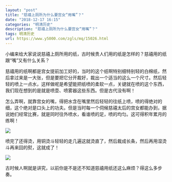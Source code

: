 ```yaml
---
layout: "post"
title: "慈禧上厕所为什么要宫女“用嘴”？"
date: "2018-12-17 16:15"
categories: "明清历史"
description: "慈禧上厕所为什么要宫女“用嘴”？"
tags: 明清历史
url: https://www.y5000.com/zgls/mq/15026.html
---
```






小编来给大家说说慈禧上厕所用的纸，古时候贵人们用的纸是怎样的？慈禧用的纸跟“嘴”又有什么关系？

慈禧用的纸啊都是宫女提前加工好的，当时的这个纸啊特别细特别轻的白棉纸，然后拿过来是一大张，但是要把它分开裁好，裁出一个适当的这么一个尺寸。然后轻轻的喷上一点水，这样做呢是希望能把纸喷的柔软一点，关键就在喷的这个东西，我们现在想到的是就是喷壶、喷雾器这些东西。但是古代没有啊！

怎么弄啊，就靠宫女的嘴，得把水含在嘴里然后轻轻的往纸上喷，喷的得绝对的细，这个绝对是口头上的功夫。但是当时每一个伺候慈禧太后的宫女都能办到，据说她们经常比赛，就是同时往外喷水，看谁喷的足，喷的均匀。这可得积年累月的练啊！

![](https://img.y5000.com/uploads/allimg/170224/8-1F2241A045302.jpg)

喷完了还得烫，用铜烫斗轻轻的走几遍这就烫直了，然后裁成长条，然后再用湿烫斗再来回的熨，这就成了！

![](https://img.y5000.com/uploads/allimg/170224/8-1F2241A0543S.jpg)

古时候人啊就是讲究，以前你是不是还不知道慈禧用纸还这么麻烦？得这么多步奏。
